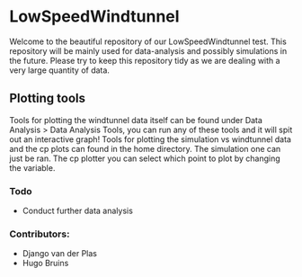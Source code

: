 # LowSpeedWindtunnel
Welcome to the beautiful repository of our LowSpeedWindtunnel test. This repository will be mainly used for data-analysis and possibly simulations in the future.
Please try to keep this repository tidy as we are dealing with a very large quantity of data.

## Plotting tools
Tools for plotting the windtunnel data itself can be found under Data Analysis > Data Analysis Tools, you can run any of these tools and it will spit out an interactive graph!
Tools for plotting the simulation vs windtunnel data and the cp plots can found in the home directory. The simulation one can just be ran.
The cp plotter you can select which point to plot by changing the variable.

### Todo
- Conduct further data analysis

### Contributors:
- Django van der Plas
- Hugo Bruins